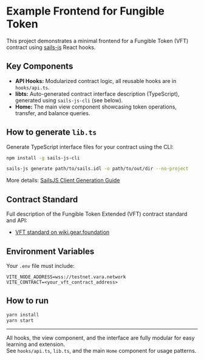 # Example Frontend for Fungible Token

This project demonstrates a minimal frontend for a Fungible Token (VFT) contract using [sails-js](https://wiki.gear.foundation/docs/sails-js/react-hooks) React hooks.

## Key Components

- **API Hooks:** Modularized contract logic, all reusable hooks are in `hooks/api.ts`.
- **libts:** Auto-generated contract interface description (TypeScript), generated using `sails-js-cli` (see below).
- **Home:** The main view component showcasing token operations, transfer, and balance queries.

## How to generate `lib.ts`

Generate TypeScript interface files for your contract using the CLI:

```bash
npm install -g sails-js-cli

sails-js generate path/to/sails.idl -o path/to/out/dir --no-project
```

More details: [SailsJS Client Generation Guide](https://wiki.gear.foundation/docs/sails-js/client-generation)

## Contract Standard

Full description of the Fungible Token Extended (VFT) contract standard and API:

- [VFT standard on wiki.gear.foundation](https://wiki.gear.foundation/docs/examples/Standards/vft)

## Environment Variables

Your `.env` file must include:

```
VITE_NODE_ADDRESS=wss://testnet.vara.network
VITE_CONTRACT=<your_vft_contract_address>
```

## How to run

```bash
yarn install
yarn start
```

---

All hooks, the view component, and the interface are fully modular for easy learning and extension.  
See `hooks/api.ts`, `lib.ts`, and the main `Home` component for usage patterns.
